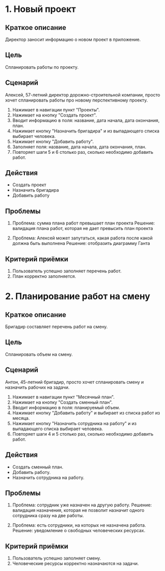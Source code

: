 # 1. Новый проект

## Краткое описание
Директор заносит информацию о новом проект в приложение.

## Цель
Спланировать работы по проекту.

## Сценарий

Алексей, 57-летний директор дорожно-строительной компании, просто хочет спланировать работы про новому перспективному проекту.

1. Нажимает в навигации пункт "Проекты".
2. Нажимает на кнопку "Создать проект".
3. Вводит информацию в поля: название, дата начала, дата окончания, план.
4. Нажимает кнопку "Назначить бригадира" и из выпадающего списка выбирает человека.
5. Нажимает кнопку "Добавить работу".
6. Заполняет поля: название, дата начала, дата окончания, план.
7. Повторяет шаги 5 и 6 столько раз, сколько необходимо добавить работ.

## Действия
- Создать проект
- Назначить бригадира
- Добавить работу

## Проблемы
1.  Проблема: сумма плана работ превышает план проекта
    Решение: валидация плана работ, которая не дает превысить план проекта

2.  Проблема: Алексей может запутаться, какая работа после какой должна быть выполнена
    Решение: отобразить диаграмму Ганта

## Критерий приёмки
1. Пользователь успешно заполняет перечень работ.
2. План корректно заполняется.

# 2. Планирование работ на смену

## Краткое описание
Бригадир составляет перечень работ на смену.

## Цель
Спланировать объем на смену.

## Сценарий

Антон, 45-летний бригадир, просто хочет спланировать смену и назначить рабочих на задачи.

1. Нажимает в навигации пункт "Месячный план".
2. Нажимает на кнопку "Создать сменный план".
3. Вводит информацию в поля: планируемый объем.
4. Нажимает кнопку "Добавить работу" и выбирает из списка работ из месяца.
5. Нажимает кнопку "Назначить сотрудника на работу" и из выпадающего списка выбирает человека.
6. Повторяет шаги 4 и 5 столько раз, сколько необходимо добавить работ.

## Действия
- Создать сменный план.
- Добавить работу.
- Назначить сотрудника на работу.

## Проблемы
1.  Проблема: сотрудник уже назначен на другую работу.
    Решение: валидация назначения, которая не позволит назначит одного сотрудника сразу на две работы.

2.  Проблема: есть сотрудники, на которых не назначена работа.
    Решение: уведомление о свободных человеческих ресурсах.

## Критерий приёмки
1. Пользователь успешно заполняет смену.
2. Человеческие ресурсы корректно назначаются на задачи.